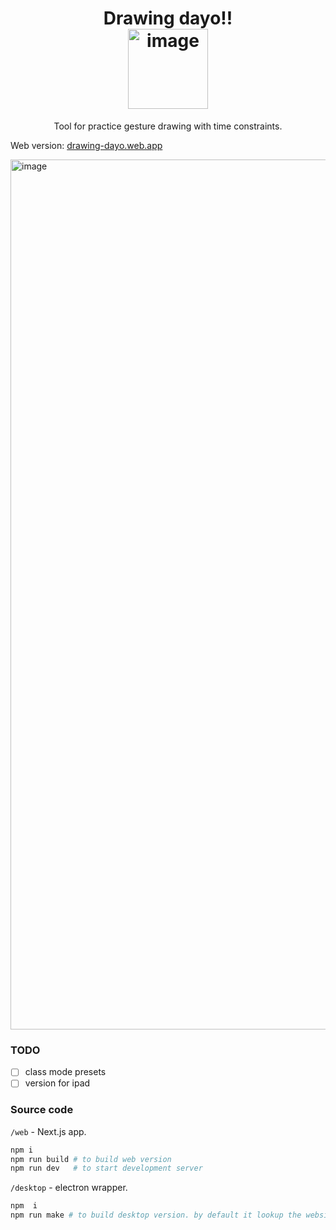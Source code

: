 <div align="center">
<h1 align="center">Drawing dayo!!<br/>
  <img width="128" alt="image" src="https://github.com/user-attachments/assets/7aa6a2eb-780b-43a6-ac9c-9614f141cb25" /><br/>
</h1>
</div>

<p align="center">Tool for practice gesture drawing with time constraints.</p>
  
Web version: [drawing-dayo.web.app](https://drawing-dayo.web.app/)

<img width="1392" alt="image" src="https://github.com/user-attachments/assets/eba3c229-6d3b-408a-ba6d-f692cff765c9" />

### TODO

- [ ] class mode presets
- [ ] version for ipad

### Source code

`/web` - Next.js app. 

```sh
npm i
npm run build # to build web version
npm run dev   # to start development server
```

`/desktop` - electron wrapper.

```sh
npm  i
npm run make # to build desktop version. by default it lookup the website. can be changed in constants.ts
```
